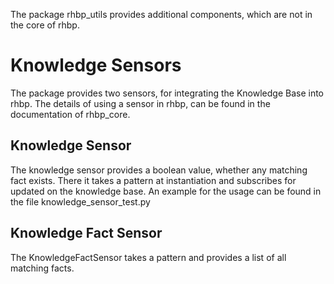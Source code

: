 The package rhbp_utils provides additional components, which are not in the core of rhbp.
# Knowledge Sensors
The package provides two sensors, for integrating the Knowledge Base into rhbp. The details of using a sensor in rhbp, can be found in the documentation of rhbp_core.
## Knowledge Sensor
The knowledge sensor provides a boolean value, whether any matching fact exists. There it takes a pattern at instantiation and subscribes for updated on the knowledge base.
An example for the usage can be found in the file knowledge_sensor_test.py
## Knowledge Fact Sensor
The KnowledgeFactSensor takes a pattern and provides a list of all matching facts.